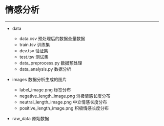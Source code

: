 # 情感分析

---

+ data
    + data.csv 预处理后的数据全量数据
    + train.tsv 训练集
    + dev.tsv 验证集
    + test.tsv 测试集
    + data_preprocess.py 数据预处理
    + data_analysis.py 数据分析
+ images 数据分析生成的图片
    + label_image.png 标签分布
    + negative_length_image.png 消极情感长度分布
    + neutral_length_image.png 中立情感长度分布
    + positive_length_image.png 积极情感长度分布

+ raw_data 原始数据

    

